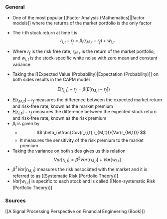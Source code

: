 ### General
- One of the most popular [[Factor Analysis (Mathematics)||factor models]] where the returns of the market portfolio is the only factor
- The $i$-th stock return at time t is
$$
r_{i,t}-r_f=\beta_i(r_{M,t}-r_f)+ w_{i,t}
$$

- Where $r_f$ is the risk free rate, $r_{M,t}$ is the return of the market portfolio, and $w_{i,t}$ is the stock-specific white noise with zero mean and constant variance
- Taking the [[Expected Value (Probability)|Expectation (Probability)]] on both sides results in the CAPM model

$$
E[r_{i,t}] -r_f = \beta(E[r_{M,t}- r_f])
$$
- $E[r_{M,t}] -r_f$ measures the difference between the expected market return and risk-free rate, known as the market premium
- $E[r_{i,t}] -r_f$ measures the difference between the expected stock return and risk-free rate, known as the risk premium
- $\beta_i$ is given by 
	- $$
\beta_i=\frac{Cov(r_{i,t},r_{M,t})}{Var(r_{M,t})}
$$
	- It measures the sensitivity of the risk premium to the market premium
- Taking the variance on both sides gives us this relation
$$
Var[r_{i,t}] = \beta^2Var[r_{M,t}] + Var[w_{i,t}]
$$
- $\beta^2Var[r_{M,t}]$ measures the risk associated with the market and it is referred to as [[Systematic Risk (Portfolio Theory)]]
- $Var[w_{i,t}]$ is specific to each stock and is called [[Non-systematic Risk (Portfolio Theory)]]


### Sources
[[A Signal Processing Perspective on Financial Engineering (Book)]]